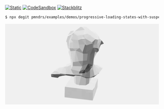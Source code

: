 [![Static](https://img.shields.io/badge/demo-%23646CFF.svg?logo=html5&logoColor=white)](https://pmndrs.github.io/examples/progressive-loading-states-with-suspense)
[![CodeSandbox](https://img.shields.io/badge/codesandbox-040404?logo=codesandbox&logoColor=DBDBDB)](https://codesandbox.io/s/github/pmndrs/examples/tree/main/demos/progressive-loading-states-with-suspense)
[![Stackblitz](https://img.shields.io/badge/stackblitz-fff?logo=Stackblitz&logoColor=1389FD)](https://stackblitz.com/github/pmndrs/examples/tree/main/demos/progressive-loading-states-with-suspense)

```sh
$ npx degit pmndrs/examples/demos/progressive-loading-states-with-suspense
```

![](thumbnail.webp)
